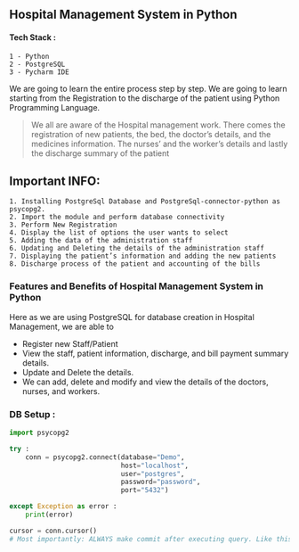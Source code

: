 ## Hospital Management System in Python
#### Tech Stack :
`1 - Python`<br>
`2 - PostgreSQL`<br>
`3 - Pycharm IDE`

We are going to learn the entire process step by step. We are going to learn starting from the Registration to the discharge of the patient 
using Python Programming Language.

>We all are aware of the Hospital management work. There comes the registration of new patients, the bed, the doctor’s details, and the medicines information. The nurses’ and the worker’s details and lastly the discharge summary of the patient

## Important INFO:
```
1. Installing PostgreSql Database and PostgreSql-connector-python as psycopg2.
2. Import the module and perform database connectivity
3. Perform New Registration
4. Display the list of options the user wants to select
5. Adding the data of the administration staff
6. Updating and Deleting the details of the administration staff 
7. Displaying the patient’s information and adding the new patients
8. Discharge process of the patient and accounting of the bills
```
### Features and Benefits of Hospital Management System in Python
Here as we are using PostgreSQL for database creation in Hospital Management, we are able to
* Register new Staff/Patient
* View the staff, patient information, discharge, and bill payment summary details.
* Update and Delete the details.
* We can add, delete and modify and view the details of the doctors, nurses, and workers.

### DB Setup :
```Python
import psycopg2

try :
    conn = psycopg2.connect(database="Demo",
                            host="localhost",
                            user="postgres",
                            password="password",
                            port="5432")

except Exception as error :
    print(error)

cursor = conn.cursor()
# Most importantly: ALWAYS make commit after executing query. Like this conn.commit()
```


